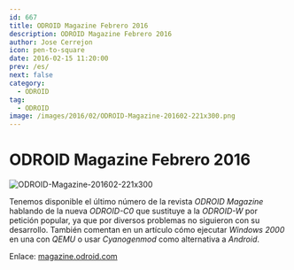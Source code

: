 ```yaml
---
id: 667
title: ODROID Magazine Febrero 2016
description: ODROID Magazine Febrero 2016
author: Jose Cerrejon
icon: pen-to-square
date: 2016-02-15 11:20:00
prev: /es/
next: false
category:
  - ODROID
tag:
  - ODROID
image: /images/2016/02/ODROID-Magazine-201602-221x300.png
---
```


# ODROID Magazine Febrero 2016

![ODROID-Magazine-201602-221x300](/images/2016/02/ODROID-Magazine-201602-221x300.png)

Tenemos disponible el último número de la revista *ODROID Magazine* hablando de la nueva *ODROID-C0* que sustituye a la *ODROID-W* por petición popular, ya que por diversos problemas no siguieron con su desarrollo. También comentan en un artículo cómo ejecutar *Windows 2000* en una con *QEMU* o usar *Cyanogenmod* como alternativa a *Android*.

Enlace: [magazine.odroid.com](http://magazine.odroid.com/201602)